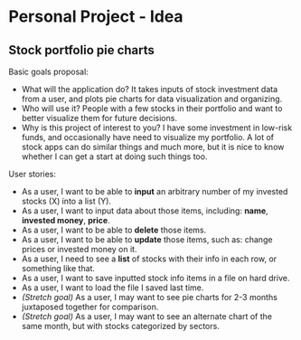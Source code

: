 # Personal Project - Idea

## Stock portfolio pie charts

Basic goals proposal:
- What will the application do? It takes inputs of stock investment data from a user, and plots pie charts for data visualization and organizing.
- Who will use it? People with a few stocks in their portfolio and want to better visualize them for future decisions.
- Why is this project of interest to you? I have some investment in low-risk funds, and occasionally have need to visualize my portfolio. A lot of stock apps can do similar things and much more, but it is nice to know whether I can get a start at doing such things too.

User stories:
- As a user, I want to be able to **input** an arbitrary number of my invested stocks (X) into a list (Y).
- As a user, I want to input data about those items, including: **name**, **invested money**, **price**.
- As a user, I want to be able to **delete** those items.
- As a user, I want to be able to **update** those items, such as: change prices or invested money on it.
- As a user, I need to see a **list** of stocks with their info in each row, or something like that.
- As a user, I want to save inputted stock info items in a file on hard drive.
- As a user, I want to load the file I saved last time.
- *(Stretch goal)* As a user, I may want to see pie charts for 2-3 months juxtaposed together for comparison.
- *(Stretch goal)* As a user, I may want to see an alternate chart of the same month, but with stocks categorized by sectors.

